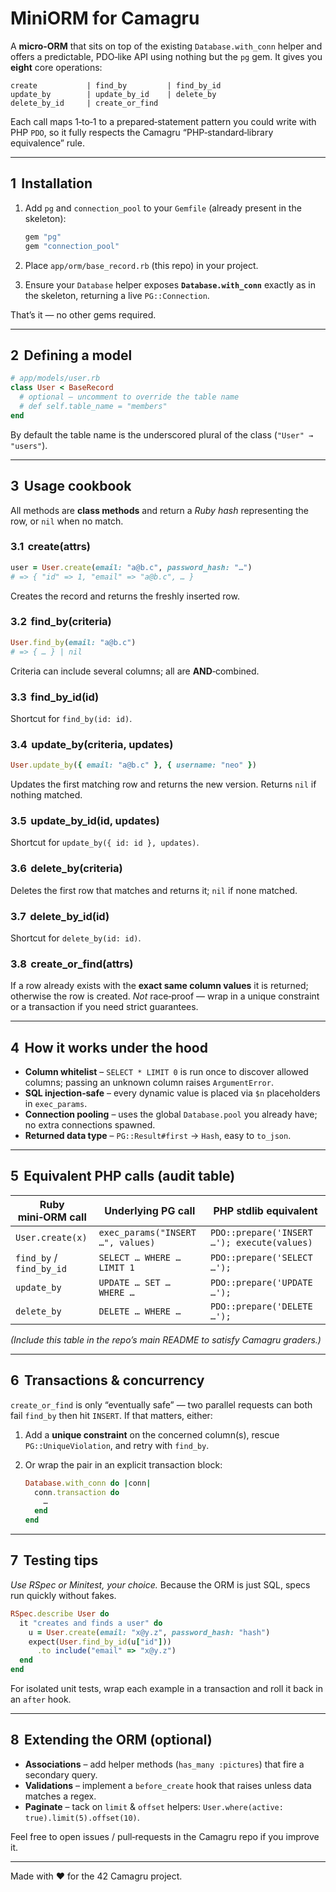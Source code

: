 # MiniORM for Camagru

A **micro‑ORM** that sits on top of the existing `Database.with_conn` helper and offers a predictable, PDO‑like API using nothing but the `pg` gem.  It gives you **eight** core operations:

```
create           | find_by         | find_by_id
update_by        | update_by_id    | delete_by
delete_by_id     | create_or_find
```

Each call maps 1‑to‑1 to a prepared‑statement pattern you could write with PHP `PDO`, so it fully respects the Camagru “PHP‑standard‑library equivalence” rule.

---

## 1  Installation

1. Add `pg` and `connection_pool` to your `Gemfile` (already present in the skeleton):

   ```ruby
   gem "pg"
   gem "connection_pool"
   ```
2. Place `app/orm/base_record.rb` (this repo) in your project.
3. Ensure your `Database` helper exposes **`Database.with_conn`** exactly as in the skeleton, returning a live `PG::Connection`.

That’s it — no other gems required.

---

## 2  Defining a model

```ruby
# app/models/user.rb
class User < BaseRecord
  # optional — uncomment to override the table name
  # def self.table_name = "members"
end
```

By default the table name is the underscored plural of the class (`"User" → "users"`).

---

## 3  Usage cookbook

All methods are **class methods** and return a *Ruby hash* representing the row, or `nil` when no match.

### 3.1  create(attrs)

```ruby
user = User.create(email: "a@b.c", password_hash: "…")
# => { "id" => 1, "email" => "a@b.c", … }
```

Creates the record and returns the freshly inserted row.

### 3.2  find\_by(criteria)

```ruby
User.find_by(email: "a@b.c")
# => { … } | nil
```

Criteria can include several columns; all are **AND**‑combined.

### 3.3  find\_by\_id(id)

Shortcut for `find_by(id: id)`.

### 3.4  update\_by(criteria, updates)

```ruby
User.update_by({ email: "a@b.c" }, { username: "neo" })
```

Updates the first matching row and returns the new version.  Returns `nil` if nothing matched.

### 3.5  update\_by\_id(id, updates)

Shortcut for `update_by({ id: id }, updates)`.

### 3.6  delete\_by(criteria)

Deletes the first row that matches and returns it; `nil` if none matched.

### 3.7  delete\_by\_id(id)

Shortcut for `delete_by(id: id)`.

### 3.8  create\_or\_find(attrs)

If a row already exists with the **exact same column values** it is returned; otherwise the row is created. *Not* race‑proof — wrap in a unique constraint or a transaction if you need strict guarantees.

---

## 4  How it works under the hood

* **Column whitelist** – `SELECT * LIMIT 0` is run once to discover allowed columns; passing an unknown column raises `ArgumentError`.
* **SQL injection‑safe** – every dynamic value is placed via `$n` placeholders in `exec_params`.
* **Connection pooling** – uses the global `Database.pool` you already have; no extra connections spawned.
* **Returned data type** – `PG::Result#first` → `Hash`, easy to `to_json`.

---

## 5  Equivalent PHP calls (audit table)

| Ruby mini‑ORM call       | Underlying PG call                | PHP stdlib equivalent                       |
| ------------------------ | --------------------------------- | ------------------------------------------- |
| `User.create(x)`         | `exec_params("INSERT …", values)` | `PDO::prepare('INSERT …'); execute(values)` |
| `find_by` / `find_by_id` | `SELECT … WHERE … LIMIT 1`        | `PDO::prepare('SELECT …');`                 |
| `update_by`              | `UPDATE … SET … WHERE …`          | `PDO::prepare('UPDATE …');`                 |
| `delete_by`              | `DELETE … WHERE …`                | `PDO::prepare('DELETE …');`                 |

*(Include this table in the repo’s main README to satisfy Camagru graders.)*

---

## 6  Transactions & concurrency

`create_or_find` is only “eventually safe” — two parallel requests can both fail `find_by` then hit `INSERT`.  If that matters, either:

1. Add a **unique constraint** on the concerned column(s), rescue `PG::UniqueViolation`, and retry with `find_by`.
2. Or wrap the pair in an explicit transaction block:

   ```ruby
   Database.with_conn do |conn|
     conn.transaction do
       …
     end
   end
   ```

---

## 7  Testing tips

*Use RSpec or Minitest, your choice.*  Because the ORM is just SQL, specs run quickly without fakes.

```ruby
RSpec.describe User do
  it "creates and finds a user" do
    u = User.create(email: "x@y.z", password_hash: "hash")
    expect(User.find_by_id(u["id"]))
      .to include("email" => "x@y.z")
  end
end
```

For isolated unit tests, wrap each example in a transaction and roll it back in an `after` hook.

---

## 8  Extending the ORM (optional)

* **Associations** – add helper methods (`has_many :pictures`) that fire a secondary query.
* **Validations** – implement a `before_create` hook that raises unless data matches a regex.
* **Paginate** – tack on `limit` & `offset` helpers: `User.where(active: true).limit(5).offset(10)`.

Feel free to open issues / pull‑requests in the Camagru repo if you improve it.

---

Made with ♥ for the 42 Camagru project.

